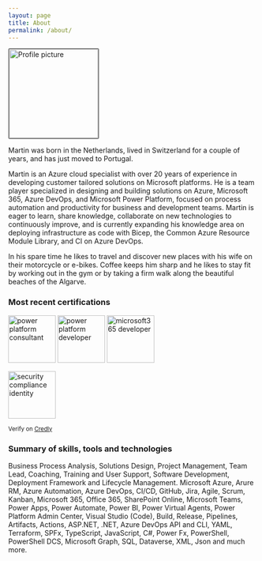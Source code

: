 ```yaml
---
layout: page
title: About
permalink: /about/
---
```


<img alt="Profile picture" style="border-radius: 3px; border-color: gray; border-style: solid; border-width: 2px" src="https://msc365.eu/assets/img/msc365-profile.jpg" width="180px">

Martin was born in the Netherlands, lived in Switzerland for a couple of years, and has just moved to Portugal.

Martin is an Azure cloud specialist with over 20 years of experience in developing customer tailored solutions on Microsoft platforms. He is a team player specialized in designing and building solutions on Azure, Microsoft 365, Azure DevOps, and Microsoft Power Platform, focused on process automation and productivity for business and development teams. Martin is eager to learn, share knowledge, collaborate on new technologies to continuously improve, and is currently expanding his knowledge area on deploying infrastructure as code with Bicep, the Common Azure Resource Module Library, and CI on Azure DevOps.

In his spare time he likes to travel and discover new places with his wife on their motorcycle or e-bikes. Coffee keeps him sharp and he likes to stay fit by working out in the gym or by taking a firm walk along the beautiful beaches of the Algarve.

### Most recent certifications

<img alt="power platform consultant" src="https://msc365.eu/assets/img/microsoft-power-platform-consultant.png" width="96"> <img alt="power platform developer" src="https://msc365.eu/assets/img/microsoft-power-platform-developer.png" width="96"> <img alt="microsoft365 developer" src="https://msc365.eu/assets/img/microsoft365-developer.png" width="96">  

<img alt="security compliance identity" src="https://msc365.eu/assets/img/microsoft-security-compliance-and-identity.png" width="96">

<!--
Expired certifications
<img src="https://msc365.eu/assets/img/microsoft365-teams-administrator.png" width="96">  
-->

<small>Verify on [Credly](https://credly.com/users/mccmswinkels)</small>  

### Summary of skills, tools and technologies

Business Process Analysis, Solutions Design, Project Management, Team Lead, Coaching, Training and User Support, Software Development, Deployment Framework and Lifecycle Management. Microsoft Azure, Arure RM, Azure Automation, Azure DevOps, CI/CD, GitHub, Jira, Agile, Scrum, Kanban, Microsoft 365, Office 365, SharePoint Online, Microsoft Teams, Power Apps, Power Automate, Power BI, Power Virtual Agents, Power Platform Admin Center, Visual Studio (Code), Build, Release, Pipelines, Artifacts, Actions, ASP.NET, .NET, Azure DevOps API and CLI, YAML, Terraform, SPFx, TypeScript, JavaScript, C#, Power Fx, PowerShell, PowerShell DCS, Microsoft Graph, SQL, Dataverse, XML, Json and much more.
